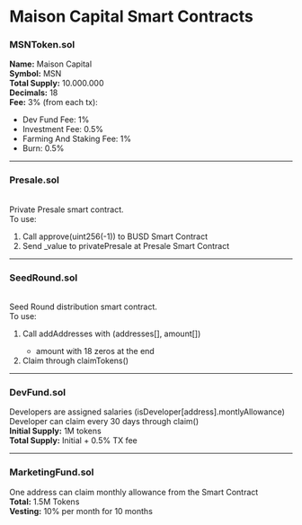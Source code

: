 # Maison Capital Smart Contracts

<h3>MSNToken.sol</h3>

**Name:** Maison Capital<br>
**Symbol:** MSN<br>
**Total Supply:** 10.000.000<br>
**Decimals:** 18<br>
**Fee:** 3% (from each tx):


<ul>
  <li>Dev Fund Fee: 1%</li>
  <li>Investment Fee: 0.5%</li>
  <li>Farming And Staking Fee: 1%</li>
  <li>Burn: 0.5%</li>
</ul>
<hr>
<h3>Presale.sol</h3>
<br>
Private Presale smart contract.<br>
To use:
<ol>
  <li>Call approve(uint256(-1)) to BUSD Smart Contract</li>
  <li>Send _value to privatePresale at Presale Smart Contract</li>
</ol>
<hr>
<h3>SeedRound.sol</h3>
<br>
Seed Round distribution smart contract.<br>
To use:
<ol>
  <li>Call addAddresses with (addresses[], amount[])</li>
  <ul>
    <li>amount with 18 zeros at the end</li>
  </ul>
  <li>Claim through claimTokens()</li>
</ol>
<hr>
<h3>DevFund.sol</h3>
Developers are assigned salaries (isDeveloper[address].montlyAllowance)<br>
Developer can claim every 30 days through claim()<br>
<b>Initial Supply:</b> 1M tokens<br>
<b>Total Supply:</b> Initial + 0.5% TX fee
<hr>
<h3>MarketingFund.sol</h3>
One address can claim monthly allowance from the Smart Contract<br>
<b>Total:</b> 1.5M Tokens<br>
<b>Vesting:</b> 10% per month for 10 months
